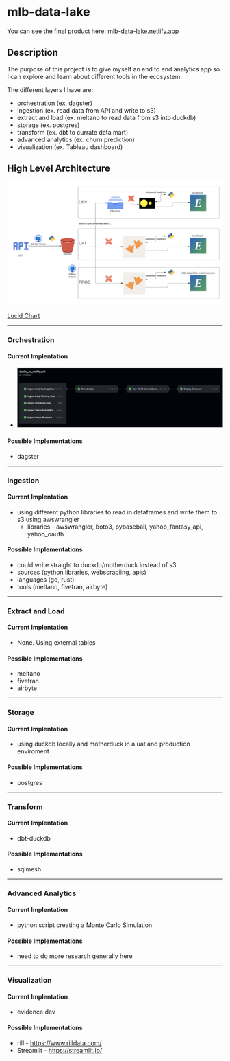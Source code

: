 # mlb-data-lake

You can see the final product here: [mlb-data-lake.netlify.app](https://mlb-data-lake.netlify.app)

## Description

The purpose of this project is to give myself an end to end analytics app so I can explore and learn about different tools in the ecosystem. 

The different layers I have are:

* orchestration (ex. dagster)
* ingestion (ex. read data from API and write to s3)
* extract and load (ex. meltano to read data from s3 into duckdb)
* storage (ex. postgres)
* transform (ex. dbt to currate data mart)
* advanced analytics (ex. churn prediction)
* visualization (ex. Tableau dashboard)

## High Level Architecture
![high level architecture](./images/high-level-architecture-diagram.png)

[Lucid Chart](https://lucid.app/lucidchart/64b88329-46d6-4283-b875-fea82e9b328a/edit?view_items=DHbh.MwD~tuD&invitationId=inv_aec05db6-afbd-4dc8-831b-353bb2e5a6ce)

***

### Orchestration

#### Current Implentation

* ![GitHub Actions orchestration](./images/github-action-orchestration.png)

#### Possible Implementations

* dagster

*** 

### Ingestion

#### Current Implentation

* using different python libraries to read in dataframes and write them to s3 using awswrangler
    * libraries - awswrangler, boto3, pybaseball, yahoo_fantasy_api, yahoo_oauth

#### Possible Implementations

* could write straight to duckdb/motherduck instead of s3
* sources (python libraries, webscrapiing, apis)
* languages (go, rust)
* tools (meltano, fivetran, airbyte)

*** 

### Extract and Load

#### Current Implentation

* None. Using external tables

#### Possible Implementations

* meltano
* fivetran
* airbyte

*** 

### Storage

#### Current Implentation

* using duckdb locally and motherduck in a uat and production enviroment

#### Possible Implementations

* postgres

*** 

### Transform

#### Current Implentation

* dbt-duckdb

#### Possible Implementations

* sqlmesh

*** 

### Advanced Analytics

#### Current Implentation

* python script creating a Monte Carlo Simulation 

#### Possible Implementations

* need to do more research generally here

*** 

### Visualization

#### Current Implentation

* evidence.dev

#### Possible Implementations

* rill - https://www.rilldata.com/
* Streamlit - https://streamlit.io/




